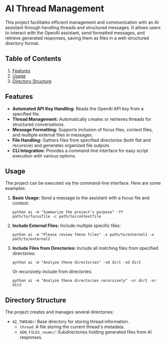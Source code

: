 # AI Thread Management

This project facilitates efficient management and communication with an AI assistant through handling threads and structured messages. It allows users to interact with the OpenAI assistant, send formatted messages, and retrieve generated responses, saving them as files in a well-structured directory format.

## Table of Contents

1. [Features](#features)
2. [Usage](#usage)
3. [Directory Structure](#directory-structure)

## Features

- **Automated API Key Handling:** Reads the OpenAI API key from a specified file.
- **Thread Management:** Automatically creates or retrieves threads for structured conversations.
- **Message Formatting:** Supports inclusion of focus files, context files, and multiple external files in messages.
- **File Handling:** Gathers files from specified directories (both flat and recursive) and generates organized file outputs.
- **CLI Integration:** Provides a command-line interface for easy script execution with various options.

## Usage

The project can be executed via the command-line interface. Here are some examples:

1. **Basic Usage:**
   Send a message to the assistant with a focus file and context:
   ```shell
   python ai -m "Summarize the project's purpose" -ff path/to/focusfile -c path/to/contextfile
   ```

2. **Include External Files:**
   Include multiple specific files:
   ```shell
   python ai -m "Please review these files" -x path/to/external1 -x path/to/external2
   ```

3. **Include Files from Directories:**
   Include all matching files from specified directories:
   ```shell
   python ai -m "Analyze these directories" -xd dir1 -xd dir2
   ```
   Or recursively include from directories:
   ```shell
   python ai -m "Analyze these directories recursively" -xr dir1 -xr dir2
   ```

## Directory Structure

The project creates and manages several directories:

- `AI_THREAD/`: Base directory for storing thread information.
  - `thread`: A file storing the current thread's metadata.
  - `GEN_FILES_<num>/`: Subdirectories holding generated files from AI responses.
